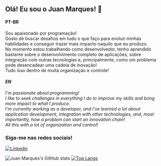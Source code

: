 ## Olá! Eu sou o Juan Marques! 👋

#### PT-BR

Sou apaixonado por programação!<br>
Gosto de buscar desafios em tudo o que faço para evoluir minhas habilidades e conseguir trazer mais impacto naquilo que eu produzo.<br>
No momento estou trabalhando como desenvolvedor, tenho aprendido bastante sobre o desenvolvimento completo de aplicações, sobre integração com outras tecnologias e, principalmente, como um problema pode desencadear uma cadeia de inovação!<br>
Tudo isso dentro de muita organização e controle!

#### _EN_

_I'm passionate about programming!<br>
I like to seek challenges in everything I do to improve my skills and bring more impact to what I produce.<br>
I'm currently working as a developer, and I've learned a lot about application development, integration with other technologies, and, most importantly, how a problem can start an innovation chain!<br>
All this with a lot of organization and control!_


### Siga-me nas redes sociais!

[![Linkedin](https://img.shields.io/badge/LinkedIn-0077B5?style=for-the-badge&logo=linkedin&logoColor=white)](https://www.linkedin.com/in/juan-rodrigues-batista-marques/)

![Juan Marques's GitHub stats](https://github-readme-stats-git-masterrstaa-rickstaa.vercel.app/api?username=juanmarquesdev&show_icons=true&theme=radical)
[![Top Langs](https://github-readme-stats-git-masterrstaa-rickstaa.vercel.app/api/top-langs/?username=juanmarquesdev&layout=compact&theme=radical)](https://github.com/anuraghazra/github-readme-stats)

